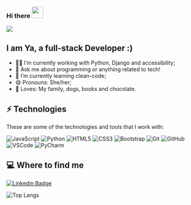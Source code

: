 ### Hi there <img src="https://media.giphy.com/media/hvRJCLFzcasrR4ia7z/giphy.gif" width="30px">

<!--
**YaOliveira/YaOliveira** is a ✨ _special_ ✨ repository because its `README.md` (this file) appears on your GitHub profile.

Here are some ideas to get you started:

- 🔭 I’m currently working on ...
- 🌱 I’m currently learning ...
- 👯 I’m looking to collaborate on ...
- 🤔 I’m looking for help with ...
- 💬 Ask me about ...
- 📫 How to reach me: ...
- 😄 Pronouns: ...
- ⚡ Fun fact: ...
-->

![](https://media.giphy.com/media/arxiLc5EiFhja/giphy.gif)
## I am Ya, a full-stack Developer :)


- 👩‍💻 I’m currently working with Python, Django and accessibility;
- 💬 Ask me about programming or anything related to tech!
- 🌱 I’m currently learning clean-code;
- 😄 Pronouns: She/her;
- 🖤 Loves: My family, dogs, books and chocolate.


## ⚡ Technologies

These are some of the technologies and tools that I work with:

![JavaScript](https://img.shields.io/badge/-JavaScript-black?logo=javascript)
![Python](https://img.shields.io/badge/-Python-black?logo=python&logoColor=green)
![HTML5](https://img.shields.io/badge/-HTML5-E34F26?logo=html5&logoColor=white)
![CSS3](https://img.shields.io/badge/-CSS3-1572B6?logo=css3)
![Bootstrap](https://img.shields.io/badge/-Bootstrap-563D7C?logo=bootstrap)
![Git](https://img.shields.io/badge/-Git-black?logo=git)
![GitHub](https://img.shields.io/badge/-GitHub-181717?logo=github)
![VSCode](https://img.shields.io/badge/-VSCode-007ACC?logo=visual-studio-code&logoColor=white)
![PyCharm](https://img.shields.io/badge/-PyCharm-black?logo=pycharm&logoColor=yellowgreen)



## 💻 Where to find me
[![Linkedin Badge](https://img.shields.io/badge/-linkedin-%230077B5?style=for-the-badge&logo=linkedin&logoColor=white)](https://www.linkedin.com/in/yara-oliveira)

![Top Langs](https://github-readme-stats.vercel.app/api/top-langs/?username=YaOliveira&layout=compact)

